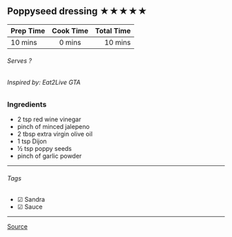 ## Poppyseed dressing ★★★★★

| Prep Time  | Cook Time    | Total Time  |
| ---------- |:------------:| -----------:|
| 10 mins    | 0 mins      | 10 mins     |


###### Serves ?
###### Inspired by: Eat2Live GTA

### Ingredients

* 2 tsp red wine vinegar 
* pinch of minced jalepeno
* 2 tbsp extra virgin olive oil
* 1 tsp Dijon
* ½ tsp poppy seeds
* pinch of garlic powder

---

###### Tags
- ☑ Sandra
- ☑ Sauce


---

[Source](www.eat2livegta.com)

